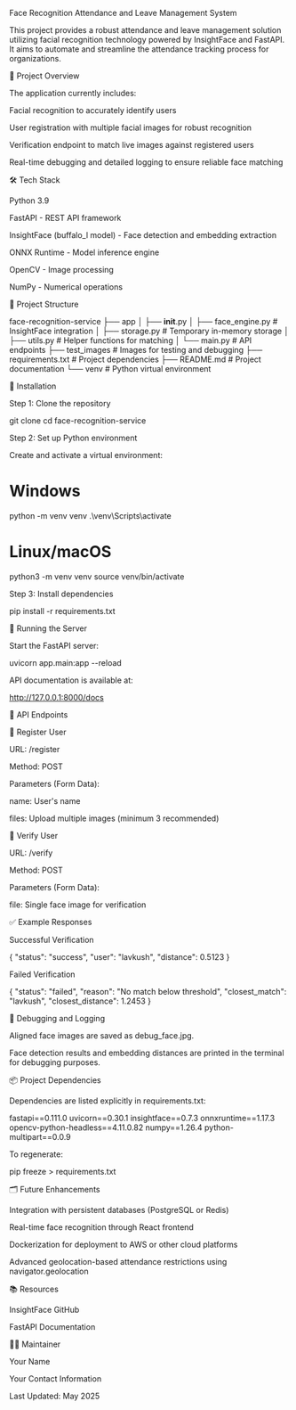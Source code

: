 Face Recognition Attendance and Leave Management System

This project provides a robust attendance and leave management solution utilizing facial recognition technology powered by InsightFace and FastAPI. It aims to automate and streamline the attendance tracking process for organizations.

🌟 Project Overview

The application currently includes:

Facial recognition to accurately identify users

User registration with multiple facial images for robust recognition

Verification endpoint to match live images against registered users

Real-time debugging and detailed logging to ensure reliable face matching

🛠 Tech Stack

Python 3.9

FastAPI - REST API framework

InsightFace (buffalo_l model) - Face detection and embedding extraction

ONNX Runtime - Model inference engine

OpenCV - Image processing

NumPy - Numerical operations

📂 Project Structure

face-recognition-service
├── app
│   ├── __init__.py
│   ├── face_engine.py      # InsightFace integration
│   ├── storage.py          # Temporary in-memory storage
│   ├── utils.py            # Helper functions for matching
│   └── main.py             # API endpoints
├── test_images             # Images for testing and debugging
├── requirements.txt        # Project dependencies
├── README.md               # Project documentation
└── venv                    # Python virtual environment

🚀 Installation

Step 1: Clone the repository

git clone <your-repo-url>
cd face-recognition-service

Step 2: Set up Python environment

Create and activate a virtual environment:

# Windows
python -m venv venv
.\venv\Scripts\activate

# Linux/macOS
python3 -m venv venv
source venv/bin/activate

Step 3: Install dependencies

pip install -r requirements.txt

🏃 Running the Server

Start the FastAPI server:

uvicorn app.main:app --reload

API documentation is available at:

http://127.0.0.1:8000/docs

🔗 API Endpoints

📌 Register User

URL: /register

Method: POST

Parameters (Form Data):

name: User's name

files: Upload multiple images (minimum 3 recommended)

📌 Verify User

URL: /verify

Method: POST

Parameters (Form Data):

file: Single face image for verification

✅ Example Responses

Successful Verification

{
  "status": "success",
  "user": "lavkush",
  "distance": 0.5123
}

Failed Verification

{
  "status": "failed",
  "reason": "No match below threshold",
  "closest_match": "lavkush",
  "closest_distance": 1.2453
}

🧪 Debugging and Logging

Aligned face images are saved as debug_face.jpg.

Face detection results and embedding distances are printed in the terminal for debugging purposes.

📦 Project Dependencies

Dependencies are listed explicitly in requirements.txt:

fastapi==0.111.0
uvicorn==0.30.1
insightface==0.7.3
onnxruntime==1.17.3
opencv-python-headless==4.11.0.82
numpy==1.26.4
python-multipart==0.0.9

To regenerate:

pip freeze > requirements.txt

🗂 Future Enhancements

Integration with persistent databases (PostgreSQL or Redis)

Real-time face recognition through React frontend

Dockerization for deployment to AWS or other cloud platforms

Advanced geolocation-based attendance restrictions using navigator.geolocation

📚 Resources

InsightFace GitHub

FastAPI Documentation

👨‍💻 Maintainer

Your Name

Your Contact Information

Last Updated: May 2025